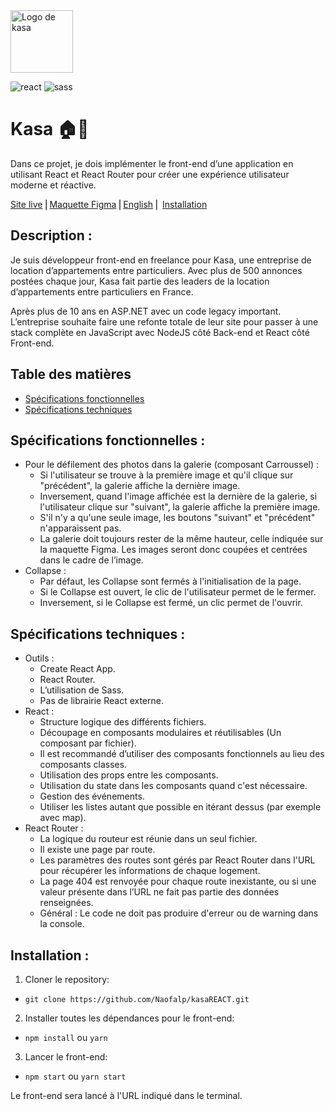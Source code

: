 <img src="src/assets/logoKasa.svg" alt="Logo de kasa" width="100"/>

![react](https://img.shields.io/badge/React-20232A?style=for-the-badge&logo=react&logoColor=61DAFB)
![sass](https://img.shields.io/badge/Sass-CC6699?style=for-the-badge&logo=sass&logoColor=white)

# Kasa 🏠🏢

Dans ce projet, je dois implémenter le front-end d’une application en utilisant React et React Router pour créer une expérience utilisateur moderne et réactive.

[Site live](https://kasa-367cc.web.app/) ⎜[Maquette Figma](https://www.figma.com/design/qEno0LwL4ZLkWyeY59kxp1/Kasa-FR-(Archived-2)?node-id=0-1) ⎜[English](#English) ⎜ [Installation](#installation)

## Description :

Je suis développeur front-end en freelance pour Kasa, une entreprise de location d’appartements entre particuliers.
Avec plus de 500 annonces postées chaque jour, Kasa fait partie des leaders de la location d’appartements entre particuliers en France.

Après plus de 10 ans en ASP.NET avec un code legacy important. L’entreprise souhaite faire une refonte totale de leur site pour passer à une stack complète en JavaScript avec NodeJS côté Back-end et React côté Front-end.

## Table des matières

- [Spécifications fonctionnelles](#spécifications-fonctionnelles)
- [Spécifications techniques](#spécifications-techniques)

## Spécifications fonctionnelles :

-   Pour le défilement des photos dans la galerie (composant Carroussel) :
    -   Si l'utilisateur se trouve à la première image et qu'il clique sur "précédent", la galerie affiche la dernière image.
    -   Inversement, quand l'image affichée est la dernière de la galerie, si l'utilisateur clique sur "suivant", la galerie affiche la première image.
    -   S'il n'y a qu'une seule image, les boutons "suivant" et "précédent" n'apparaissent pas.
    -   La galerie doit toujours rester de la même hauteur, celle indiquée sur la maquette Figma. Les images seront donc coupées et centrées dans le cadre de l’image.
-   Collapse :
    -   Par défaut, les Collapse sont fermés à l'initialisation de la page.
    -   Si le Collapse est ouvert, le clic de l'utilisateur permet de le fermer.
    -   Inversement, si le Collapse est fermé, un clic permet de l'ouvrir.

## Spécifications techniques :

-   Outils :
    -   Create React App.
    -   React Router.
    -   L’utilisation de Sass.
    -   Pas de librairie React externe.
-   React :
    -   Structure logique des différents fichiers.
    -   Découpage en composants modulaires et réutilisables (Un composant par fichier).
    -   Il est recommandé d’utiliser des composants fonctionnels au lieu des composants classes.
    -   Utilisation des props entre les composants.
    -   Utilisation du state dans les composants quand c'est nécessaire.
    -   Gestion des événements.
    -   Utiliser les listes autant que possible en itérant dessus (par exemple avec map).
-   React Router :
    -   La logique du routeur est réunie dans un seul fichier.
    -   Il existe une page par route.
    -   Les paramètres des routes sont gérés par React Router dans l'URL pour récupérer les informations de chaque logement.
    -   La page 404 est renvoyée pour chaque route inexistante, ou si une valeur présente dans l’URL ne fait pas partie des données renseignées.
    -   Général : Le code ne doit pas produire d'erreur ou de warning dans la console.

## Installation :

1. Cloner le repository:

-   `git clone https://github.com/Naofalp/kasaREACT.git`

2. Installer toutes les dépendances pour le front-end:

-   `npm install` ou `yarn`

3. Lancer le front-end:

-   `npm start` ou `yarn start`

Le front-end sera lancé à l'URL indiqué dans le terminal.

